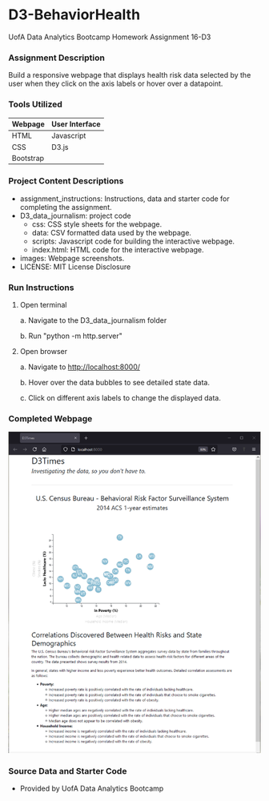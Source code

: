 # D3-BehaviorHealth
UofA Data Analytics Bootcamp Homework Assignment 16-D3

### Assignment Description
Build a responsive webpage that displays health risk data selected by the user when they click on the axis labels or hover over a datapoint.

### Tools Utilized
| Webpage | User Interface |
|----------|----------|
| HTML | Javascript |
| CSS | D3.js |
| Bootstrap |  |

### Project Content Descriptions
* assignment_instructions: Instructions, data and starter code for completing the assignment.
* D3_data_journalism: project code
    * css: CSS style sheets for the webpage.
    * data: CSV formatted data used by the webpage.
    * scripts: Javascript code for building the interactive webpage.
    * index.html: HTML code for the interactive webpage.
* images: Webpage screenshots.
* LICENSE: MIT License Disclosure

### Run Instructions
1. Open terminal
    
    a. Navigate to the D3_data_journalism folder
    
    b. Run "python -m http.server" 

2. Open browser

    a. Navigate to <a href="http://localhost:8000/" target="_blank">http://localhost:8000/</a>
    
    b. Hover over the data bubbles to see detailed state data.
    
    c. Click on different axis labels to change the displayed data.

### Completed Webpage
![Load Webpage](images/webpage_load.png)

### Source Data and Starter Code
* Provided by UofA Data Analytics Bootcamp
